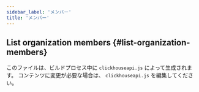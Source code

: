```yaml
---
sidebar_label: 'メンバー'
title: 'メンバー'
---
```




## List organization members {#list-organization-members}

このファイルは、ビルドプロセス中に `clickhouseapi.js` によって生成されます。  コンテンツに変更が必要な場合は、 `clickhouseapi.js` を編集してください。
